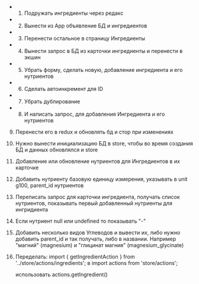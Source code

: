 - 1. Подружать ингредиенты через редакс
- 2. Вынести из App объявление БД и ингредиентов
- 3. Перенести остальное в страницу Ингредиенты
- 4. Вынести запрос в БД из карточки ингредиенты и перенести в экшин
- 5. Убрать форму, сделать новую, добавление ингредиента и его нутриентов
- 6. Сделать автоинкремент для ID
- 7. Убрать дублирование
- 8. И написать запрос, для добавления Ингредиента и его нутриентов
9. Перенести его в redux и обновлять бд и стор при изменениях
10. Нужно вынести инициализацию БД в store, чтобы во время создания БД и данных обновлялся и store
11. Добавление или обновление нутриентов для Ингредиентов в их карточке
12. Добавить нутриенту базовую единицу измерения, указывать в unit g100, parent_id нутриентов
13. Переписать запрос для карточки ингредиента, получать список нутриентов, показывать первый добавленный нутриенты для ингридиента
14. Если нутриент null или undefined то показывать "-"
15. Добавить несколько видов Углеводов и вывести их, либо нужно добавить parent_id и так получать, либо в названии. Например "магний" (magnesium) и "глицинат магния" (magnesium_glycinate)
16. Переделать:
    import { getIngredientAction } from '../store/actions/ingredients'; в
    import actions from 'store/actions';

    использовать actions.getIngredient()
